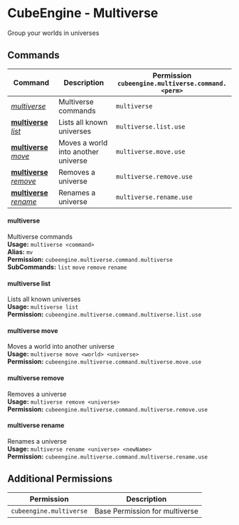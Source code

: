 # CubeEngine - Multiverse
Group your worlds in universes
## Commands
| Command | Description | Permission<br>`cubeengine.multiverse.command.<perm>` |
| --- | --- | --- |
| [*multiverse*](#multiverse) | Multiverse commands | `multiverse` |
| [**multiverse** *list*](#multiverse-list) | Lists all known universes | `multiverse.list.use` |
| [**multiverse** *move*](#multiverse-move) | Moves a world into another universe | `multiverse.move.use` |
| [**multiverse** *remove*](#multiverse-remove) | Removes a universe | `multiverse.remove.use` |
| [**multiverse** *rename*](#multiverse-rename) | Renames a universe | `multiverse.rename.use` |
#### multiverse  
Multiverse commands  
**Usage:** `multiverse <command>`  
**Alias:** `mv`  
**Permission:** `cubeengine.multiverse.command.multiverse`  
**SubCommands:** `list` `move` `remove` `rename`  
#### multiverse list  
Lists all known universes  
**Usage:** `multiverse list `  
**Permission:** `cubeengine.multiverse.command.multiverse.list.use`  
  
#### multiverse move  
Moves a world into another universe  
**Usage:** `multiverse move <world> <universe>`  
**Permission:** `cubeengine.multiverse.command.multiverse.move.use`  
  
#### multiverse remove  
Removes a universe  
**Usage:** `multiverse remove <universe>`  
**Permission:** `cubeengine.multiverse.command.multiverse.remove.use`  
  
#### multiverse rename  
Renames a universe  
**Usage:** `multiverse rename <universe> <newName>`  
**Permission:** `cubeengine.multiverse.command.multiverse.rename.use`  
  
## Additional Permissions

| Permission | Description |
| --- | --- |
| `cubeengine.multiverse` | Base Permission for multiverse |
